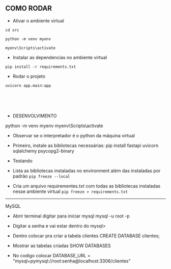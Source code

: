 ## COMO RODAR 
- Ativar o ambiente virtual
```
cd src
```
```
python -m venv myenv
```
```
myenv\Scripts\activate
```

- Instalar as dependencias no ambiente virtual
```
pip install -r requirements.txt
```

- Rodar o projeto 
```
uvicorn app.main:app
```

<br>
<br>
<br>

- DESENVOLVIMENTO

python -m venv myenv
myenv\Scripts\activate

- Observar se o interpretador é o python da máquina virtual

- Primeiro, instale as bibliotecas necessárias:
pip install fastapi uvicorn sqlalchemy psycopg2-binary

- Testando 

- Lista as bibliotecas instaladas no environment além das instaladas por padrão
`pip freeze --local`

- Cria um arquivo requirementes.txt com todas as bibliotecas instaladas nesse ambiente virtual
`pip freeze > requirements.txt`



------------------------------
MySQL

- Abrir terminal digitar para iniciar mysql 
mysql -u root -p

- Digitar a senha e vai estar dentro do mysql>
- Dentro colocar pra criar a tabela clientes
CREATE DATABASE clientes;

- Mostrar as tabelas criadas 
SHOW DATABASES

- No codigo colocar 
DATABASE_URL = "mysql+pymysql://root:senha@localhost:3306/clientes"